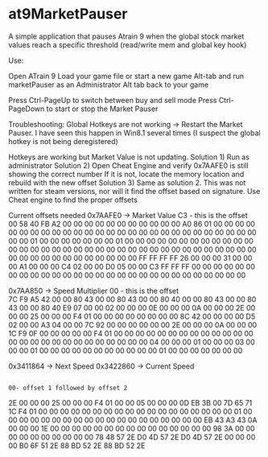 at9MarketPauser
===============

A simple application that pauses Atrain 9 when the global stock market values reach a specific threshold (read/write mem and global key hook)


Use:

Open ATrain 9
Load your game file or start a new game
Alt-tab and run marketPauser as an Administrator
Alt tab back to your game

Press Ctrl-PageUp to switch between buy and sell mode
Press Ctrl-PageDown to start or stop the Market Pauser

Troubleshooting:
Global Hotkeys are not working -> Restart the Market Pauser. I have seen this happen in Win8.1 several times (I suspect the global hotkey is not being deregistered)

Hotkeys are working but Market Value is not updating.
Solution 1) Run as administrator
Solution 2) Open Cheat Engine and verify 0x7AAFE0 is still showing the correct number
If it is not, locate the memory location and rebuild with the new offset
Solution 3) Same as solution 2. This was not written for steam versions, nor will it find the offset based on signature. Use Cheat engine to find the proper offsets

Current offsets needed
0x7AAFE0 -> Market Value
                                                                                                                                                                                                                                                                                                                                                                                                C3 - this is the offset      
00 58 40 FB A2 00 00 00 00 00 00 00 00 00 00 00 A0 86 01 00 00 00 00 00 00 00 00 00 00 00 00 00 00 00 00 00 00 00 00 00 00 00 00 00 00 00 00 00 01 00 00 00 00 00 00 00 01 00 00 00 00 00 00 00 00 00 00 00 00 00 00 00 00 00 00 00 00 00 00 00 00 00 00 00 00 00 00 00 00 00 00 00 00 00 00 00 00 00 00 00 00 00 00 00 FF FF FF FF 26 00 00 00 31 00 00 00 A1 00 00 00 C4 02 00 00 D0 05 00 00 C3 FF FF FF 00 00 00 00 00 00 00 00 00 00 00 00 00 00 00 00 00 00 00 00 00 00 00 00 00 00 00 00

0x7AA850 -> Speed Multiplier
                                                                                                                                                                                                00 - this is the offset                    
7C F9 A5 42 00 00 80 43 00 00 80 43 00 00 80 40 00 00 80 43 00 00 80 43 00 00 80 40 E9 07 00 00 02 00 00 00 0E 00 00 00 0A 00 00 00 2E 00 00 00 25 00 00 00 F4 01 00 00 00 00 00 00 00 00 8C 42 00 00 00 00 D5 02 00 00 A3 04 00 00 7C 92 00 00 00 00 00 00 2E 00 00 00 0A 00 00 00 1C F9 0F 00 00 00 00 00 F4 01 00 00 00 00 00 00 00 00 00 00 00 00 00 00 00 00 00 00 00 00 00 00 00 00 00 00 04 00 00 00 01 00 00 00 03 00 00 00 01 00 00 00 00 00 00 00 00 00 00 00 01 00 00 00 00 00 00 00

0x3411864 -> Next Speed
0x3422860 -> Current Speed

                                                                                                00- offset 1 followed by offset 2                                                                    
2E 00 00 00 25 00 00 00 F4 01 00 00 05 00 00 00 0D EB 3B 00 7D 65 71 1C F4 01 00 00 00 00 00 00 00 00 00 00 00 00 00 00 00 00 00 00 01 00 00 00 00 00 00 00 00 00 00 00 00 00 00 00 00 00 00 00 EB 43 A3 43 0A 00 00 00 1E 00 00 00 00 00 00 00 00 00 00 00 00 00 00 00 98 3A 00 00 00 00 00 00 00 00 00 00 78 48 57 2E D0 4D 57 2E D0 4D 57 2E 00 00 00 00 B0 6F 51 2E 88 BD 52 2E 88 BD 52 2E

